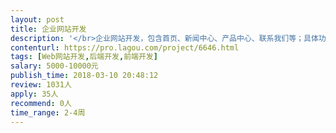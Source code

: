 ```yaml
---                
layout: post       
title: 企业网站开发           
description: '</br>企业网站开发，包含首页、新闻中心、产品中心、联系我们等；具体功能详聊；需要全栈开发、系统部署；语言采用PHP；</br>'     
contenturl: https://pro.lagou.com/project/6646.html      
tags: [Web网站开发,后端开发,前端开发]            
salary: 5000-10000元          
publish_time: 2018-03-10 20:48:12         
review: 1031人                   
apply: 35人                   
recommend: 0人                   
time_range: 2-4周              
---                 
```

